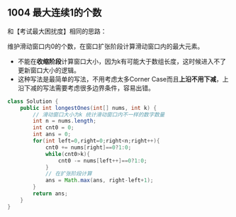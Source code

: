 ## 1004 最大连续1的个数

和【考试最大困扰度】相同的思路：

维护滑动窗口内0的个数，在窗口扩张阶段计算滑动窗口内的最大元素。

- 不能在**收缩阶段**计算窗口大小，因为k有可能大于数组长度，这时候进入不了更新窗口大小的逻辑。
- 这种写法是最简单的写法，不用考虑太多Corner Case而且**上沿不用下减**，上沿下减的写法需要考虑很多边界条件，容易出错。

```java
class Solution {
    public int longestOnes(int[] nums, int k) {
        // 滑动窗口大小为k 统计滑动窗口内不一样的数字数量
        int n = nums.length;
        int cnt0 = 0;
        int ans = 0;
        for(int left=0,right=0;right<n;right++){
            cnt0 += nums[right]==0?1:0;
            while(cnt0>k){
                cnt0 -= nums[left++]==0?1:0;
            }
            // 在扩张阶段计算
            ans = Math.max(ans, right-left+1);
        }
        return ans;
    }
}
```

